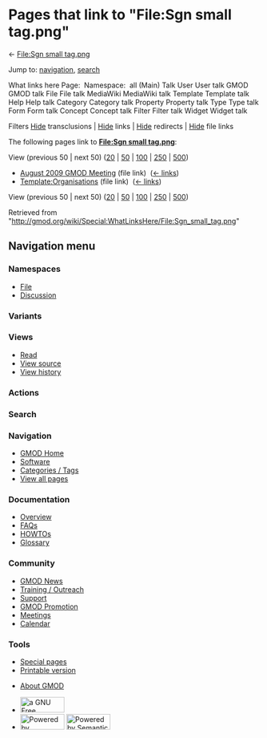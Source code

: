 <div id="mw-page-base" class="noprint">

</div>

<div id="mw-head-base" class="noprint">

</div>

<div id="content" class="mw-body" role="main">

<span id="top"></span>

<div id="mw-js-message" style="display:none;">

</div>



# <span dir="auto">Pages that link to "File:Sgn small tag.png"</span>

<div id="bodyContent">

<div id="contentSub">

← [File:Sgn small
tag.png](/wiki/File:Sgn_small_tag.png "File:Sgn small tag.png")

</div>

<div id="jump-to-nav" class="mw-jump">

Jump to: [navigation](#mw-navigation), [search](#p-search)

</div>

<div id="mw-content-text">

What links here Page:  Namespace:  all (Main) Talk User User talk GMOD
GMOD talk File File talk MediaWiki MediaWiki talk Template Template talk
Help Help talk Category Category talk Property Property talk Type Type
talk Form Form talk Concept Concept talk Filter Filter talk Widget
Widget talk

Filters
[Hide](/mediawiki/index.php?title=Special:WhatLinksHere/File:Sgn_small_tag.png&hidetrans=1 "Special:WhatLinksHere/File:Sgn small tag.png")
transclusions \|
[Hide](/mediawiki/index.php?title=Special:WhatLinksHere/File:Sgn_small_tag.png&hidelinks=1 "Special:WhatLinksHere/File:Sgn small tag.png")
links \|
[Hide](/mediawiki/index.php?title=Special:WhatLinksHere/File:Sgn_small_tag.png&hideredirs=1 "Special:WhatLinksHere/File:Sgn small tag.png")
redirects \|
[Hide](/mediawiki/index.php?title=Special:WhatLinksHere/File:Sgn_small_tag.png&hideimages=1 "Special:WhatLinksHere/File:Sgn small tag.png")
file links

The following pages link to **[File:Sgn small
tag.png](/wiki/File:Sgn_small_tag.png "File:Sgn small tag.png")**:

View (previous 50 \| next 50)
([20](/mediawiki/index.php?title=Special:WhatLinksHere/File:Sgn_small_tag.png&limit=20 "Special:WhatLinksHere/File:Sgn small tag.png")
\|
[50](/mediawiki/index.php?title=Special:WhatLinksHere/File:Sgn_small_tag.png&limit=50 "Special:WhatLinksHere/File:Sgn small tag.png")
\|
[100](/mediawiki/index.php?title=Special:WhatLinksHere/File:Sgn_small_tag.png&limit=100 "Special:WhatLinksHere/File:Sgn small tag.png")
\|
[250](/mediawiki/index.php?title=Special:WhatLinksHere/File:Sgn_small_tag.png&limit=250 "Special:WhatLinksHere/File:Sgn small tag.png")
\|
[500](/mediawiki/index.php?title=Special:WhatLinksHere/File:Sgn_small_tag.png&limit=500 "Special:WhatLinksHere/File:Sgn small tag.png"))

- [August 2009 GMOD
  Meeting](/wiki/August_2009_GMOD_Meeting "August 2009 GMOD Meeting")
  (file link) ‎ <span class="mw-whatlinkshere-tools">([←
  links](/mediawiki/index.php?title=Special:WhatLinksHere&target=August+2009+GMOD+Meeting "Special:WhatLinksHere"))</span>
- [Template:Organisations](/wiki/Template:Organisations "Template:Organisations")
  (file link) ‎ <span class="mw-whatlinkshere-tools">([←
  links](/mediawiki/index.php?title=Special:WhatLinksHere&target=Template%3AOrganisations "Special:WhatLinksHere"))</span>

View (previous 50 \| next 50)
([20](/mediawiki/index.php?title=Special:WhatLinksHere/File:Sgn_small_tag.png&limit=20 "Special:WhatLinksHere/File:Sgn small tag.png")
\|
[50](/mediawiki/index.php?title=Special:WhatLinksHere/File:Sgn_small_tag.png&limit=50 "Special:WhatLinksHere/File:Sgn small tag.png")
\|
[100](/mediawiki/index.php?title=Special:WhatLinksHere/File:Sgn_small_tag.png&limit=100 "Special:WhatLinksHere/File:Sgn small tag.png")
\|
[250](/mediawiki/index.php?title=Special:WhatLinksHere/File:Sgn_small_tag.png&limit=250 "Special:WhatLinksHere/File:Sgn small tag.png")
\|
[500](/mediawiki/index.php?title=Special:WhatLinksHere/File:Sgn_small_tag.png&limit=500 "Special:WhatLinksHere/File:Sgn small tag.png"))

</div>

<div class="printfooter">

Retrieved from
"<http://gmod.org/wiki/Special:WhatLinksHere/File:Sgn_small_tag.png>"

</div>

<div id="catlinks" class="catlinks catlinks-allhidden">

</div>

<div class="visualClear">

</div>

</div>

</div>

<div id="mw-navigation">

## Navigation menu

<div id="mw-head">



<div id="left-navigation">

<div id="p-namespaces" class="vectorTabs" role="navigation"
aria-labelledby="p-namespaces-label">

### Namespaces

- <span id="ca-nstab-image"><a href="/wiki/File:Sgn_small_tag.png" accesskey="c"
  title="View the file page [c]">File</a></span>
- <span id="ca-talk"><a
  href="/mediawiki/index.php?title=File_talk:Sgn_small_tag.png&amp;action=edit&amp;redlink=1"
  accesskey="t"
  title="Discussion about the content page [t]">Discussion</a></span>

</div>

<div id="p-variants" class="vectorMenu emptyPortlet" role="navigation"
aria-labelledby="p-variants-label">

### 

### Variants[](#)

<div class="menu">

</div>

</div>

</div>

<div id="right-navigation">

<div id="p-views" class="vectorTabs" role="navigation"
aria-labelledby="p-views-label">

### Views

- <span id="ca-view">[Read](/wiki/File:Sgn_small_tag.png)</span>
- <span id="ca-viewsource"><a
  href="/mediawiki/index.php?title=File:Sgn_small_tag.png&amp;action=edit"
  accesskey="e" title="This page is protected.
  You can view its source [e]">View source</a></span>
- <span id="ca-history"><a
  href="/mediawiki/index.php?title=File:Sgn_small_tag.png&amp;action=history"
  accesskey="h" title="Past revisions of this page [h]">View history</a></span>

</div>

<div id="p-cactions" class="vectorMenu emptyPortlet" role="navigation"
aria-labelledby="p-cactions-label">

### Actions[](#)

<div class="menu">

</div>

</div>

<div id="p-search" role="search">

### Search

<div id="simpleSearch">

</div>

</div>

</div>

</div>

<div id="mw-panel">

<div id="p-logo" role="banner">

<a href="/wiki/Main_Page"
style="background-image: url(http://gmod.org/images/GMOD-cogs.png);"
title="Visit the main page"></a>

</div>

<div id="p-Navigation" class="portal" role="navigation"
aria-labelledby="p-Navigation-label">

### Navigation

<div class="body">

- <span id="n-GMOD-Home">[GMOD Home](/wiki/Main_Page)</span>
- <span id="n-Software">[Software](/wiki/GMOD_Components)</span>
- <span id="n-Categories-.2F-Tags">[Categories /
  Tags](/wiki/Categories)</span>
- <span id="n-View-all-pages">[View all
  pages](/wiki/Special:AllPages)</span>

</div>

</div>

<div id="p-Documentation" class="portal" role="navigation"
aria-labelledby="p-Documentation-label">

### Documentation

<div class="body">

- <span id="n-Overview">[Overview](/wiki/Overview)</span>
- <span id="n-FAQs">[FAQs](/wiki/Category:FAQ)</span>
- <span id="n-HOWTOs">[HOWTOs](/wiki/Category:HOWTO)</span>
- <span id="n-Glossary">[Glossary](/wiki/Glossary)</span>

</div>

</div>

<div id="p-Community" class="portal" role="navigation"
aria-labelledby="p-Community-label">

### Community

<div class="body">

- <span id="n-GMOD-News">[GMOD News](/wiki/GMOD_News)</span>
- <span id="n-Training-.2F-Outreach">[Training /
  Outreach](/wiki/Training_and_Outreach)</span>
- <span id="n-Support">[Support](/wiki/Support)</span>
- <span id="n-GMOD-Promotion">[GMOD
  Promotion](/wiki/GMOD_Promotion)</span>
- <span id="n-Meetings">[Meetings](/wiki/Meetings)</span>
- <span id="n-Calendar">[Calendar](/wiki/Calendar)</span>

</div>

</div>

<div id="p-tb" class="portal" role="navigation"
aria-labelledby="p-tb-label">

### Tools

<div class="body">

- <span id="t-specialpages"><a href="/wiki/Special:SpecialPages" accesskey="q"
  title="A list of all special pages [q]">Special pages</a></span>
- <span id="t-print"><a
  href="/mediawiki/index.php?title=Special:WhatLinksHere/File:Sgn_small_tag.png&amp;printable=yes"
  rel="alternate" accesskey="p"
  title="Printable version of this page [p]">Printable version</a></span>

</div>

</div>

</div>

</div>

<div id="footer" role="contentinfo">

- <span id="footer-places-about">[About
  GMOD](/wiki/GMOD:About "GMOD:About")</span>

<!-- -->

- <span id="footer-copyrightico">[<img src="http://www.gnu.org/graphics/gfdl-logo-small.png" width="88"
  height="31" alt="a GNU Free Documentation License" />](http://www.gnu.org/licenses/fdl-1.3.html)</span>
- <span id="footer-poweredbyico">[<img src="/mediawiki/skins/common/images/poweredby_mediawiki_88x31.png"
  width="88" height="31" alt="Powered by MediaWiki" />](//www.mediawiki.org/)
  [<img
  src="/mediawiki/extensions/SemanticMediaWiki/includes/../resources/images/smw_button.png"
  width="88" height="31" alt="Powered by Semantic MediaWiki" />](https://www.semantic-mediawiki.org/wiki/Semantic_MediaWiki)</span>

<div style="clear:both">

</div>

</div>
